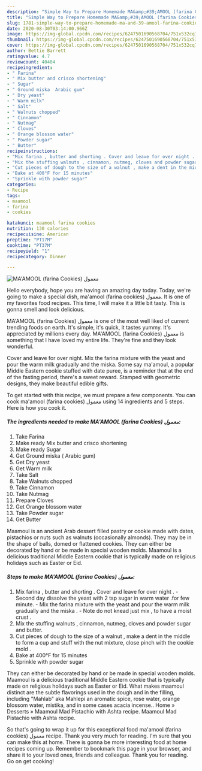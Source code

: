 ```yaml
---
description: "Simple Way to Prepare Homemade MA&amp;#39;AMOOL (farina Cookies) معمول"
title: "Simple Way to Prepare Homemade MA&amp;#39;AMOOL (farina Cookies) معمول"
slug: 1781-simple-way-to-prepare-homemade-ma-and-39-amool-farina-cookies
date: 2020-08-30T03:14:00.966Z
image: https://img-global.cpcdn.com/recipes/6247501690568704/751x532cq70/maamool-farina-cookies-معمول-recipe-main-photo.jpg
thumbnail: https://img-global.cpcdn.com/recipes/6247501690568704/751x532cq70/maamool-farina-cookies-معمول-recipe-main-photo.jpg
cover: https://img-global.cpcdn.com/recipes/6247501690568704/751x532cq70/maamool-farina-cookies-معمول-recipe-main-photo.jpg
author: Bettie Barrett
ratingvalue: 4.7
reviewcount: 40404
recipeingredient:
- " Farina"
- " Mix butter and crisco shortening"
- " Sugar"
- " Ground miska  Arabic gum"
- " Dry yeast"
- " Warm milk"
- " Salt"
- " Walnuts chopped"
- " Cinnamon"
- " Nutmag"
- " Cloves"
- " Orange blossom water"
- " Powder sugar"
- " Butter"
recipeinstructions:
- "Mix farina , butter and shorting . Cover and leave for over night .  Second day dissolve the yeast with 2 tsp sugar in warm water  .for few minute. Mix the farina mixture with the yeast and pour the warm milk gradually and the miska .  Note do not knead just mix , to have a moist crust ."
- "Mix the stuffing walnuts , cinnamon, nutmeg, cloves and powder sugar and butter."
- "Cut pieces of dough to the size of a walnut , make a dent in the middle to form a cup and stuff with the nut mixture, close pinch with the cookie mold ."
- "Bake at 400°F for 15 minutes"
- "Sprinkle with powder sugar"
categories:
- Recipe
tags:
- maamool
- farina
- cookies

katakunci: maamool farina cookies 
nutrition: 130 calories
recipecuisine: American
preptime: "PT17M"
cooktime: "PT37M"
recipeyield: "1"
recipecategory: Dinner

---
```



![MA&#39;AMOOL (farina Cookies) معمول](https://img-global.cpcdn.com/recipes/6247501690568704/751x532cq70/maamool-farina-cookies-معمول-recipe-main-photo.jpg)

Hello everybody, hope you are having an amazing day today. Today, we're going to make a special dish, ma&#39;amool (farina cookies) معمول. It is one of my favorites food recipes. This time, I will make it a little bit tasty. This is gonna smell and look delicious.

MA&#39;AMOOL (farina Cookies) معمول is one of the most well liked of current trending foods on earth. It's simple, it's quick, it tastes yummy. It's appreciated by millions every day. MA&#39;AMOOL (farina Cookies) معمول is something that I have loved my entire life. They're fine and they look wonderful.

Cover and leave for over night. Mix the farina mixture with the yeast and pour the warm milk gradually and the miska. Some say ma&#39;amoul, a popular Middle Eastern cookie stuffed with date puree, is a reminder that at the end of the fasting period, there&#39;s a sweet reward. Stamped with geometric designs, they make beautiful edible gifts.


To get started with this recipe, we must prepare a few components. You can cook ma&#39;amool (farina cookies) معمول using 14 ingredients and 5 steps. Here is how you cook it.

<!--inarticleads1-->

##### The ingredients needed to make MA&#39;AMOOL (farina Cookies) معمول:

1. Take  Farina
1. Make ready  Mix butter and crisco shortening
1. Make ready  Sugar
1. Get  Ground miska ( Arabic gum)
1. Get  Dry yeast
1. Get  Warm milk
1. Take  Salt
1. Take  Walnuts chopped
1. Take  Cinnamon
1. Take  Nutmag
1. Prepare  Cloves
1. Get  Orange blossom water
1. Take  Powder sugar
1. Get  Butter


Maamoul is an ancient Arab dessert filled pastry or cookie made with dates, pistachios or nuts such as walnuts (occasionally almonds). They may be in the shape of balls, domed or flattened cookies. They can either be decorated by hand or be made in special wooden molds. Maamoul is a delicious traditional Middle Eastern cookie that is typically made on religious holidays such as Easter or Eid. 

<!--inarticleads2-->

##### Steps to make MA&#39;AMOOL (farina Cookies) معمول:

1. Mix farina , butter and shorting . Cover and leave for over night .  - Second day dissolve the yeast with 2 tsp sugar in warm water  .for few minute. - Mix the farina mixture with the yeast and pour the warm milk gradually and the miska .  - Note do not knead just mix , to have a moist crust .
1. Mix the stuffing walnuts , cinnamon, nutmeg, cloves and powder sugar and butter.
1. Cut pieces of dough to the size of a walnut , make a dent in the middle to form a cup and stuff with the nut mixture, close pinch with the cookie mold .
1. Bake at 400°F for 15 minutes
1. Sprinkle with powder sugar


They can either be decorated by hand or be made in special wooden molds. Maamoul is a delicious traditional Middle Eastern cookie that is typically made on religious holidays such as Easter or Eid. What makes maamoul distinct are the subtle flavorings used in the dough and in the filling, including &#34;Mahlab&#34; aka Mahlepi an aromatic spice, rose water, orange blossom water, mistika, and in some cases acacia incense.. Home » Desserts » Maamoul Mad Pistachio with Ashta recipe. Maamoul Mad Pistachio with Ashta recipe. 

So that's going to wrap it up for this exceptional food ma&#39;amool (farina cookies) معمول recipe. Thank you very much for reading. I'm sure that you can make this at home. There is gonna be more interesting food at home recipes coming up. Remember to bookmark this page in your browser, and share it to your loved ones, friends and colleague. Thank you for reading. Go on get cooking!
